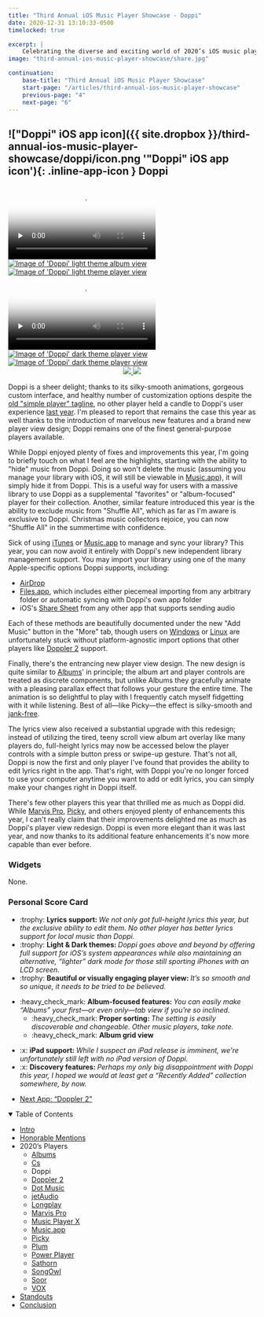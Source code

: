 ```yaml
---
title: "Third Annual iOS Music Player Showcase - Doppi"
date: 2020-12-31 13:10:33-0500
timelocked: true

excerpt: |
    Celebrating the diverse and exciting world of 2020’s iOS music players.
image: "third-annual-ios-music-player-showcase/share.jpg"

continuation:
    base-title: "Third Annual iOS Music Player Showcase"
    start-page: "/articles/third-annual-ios-music-player-showcase"
    previous-page: "4"
    next-page: "6"
---
```


<style>
    article ul li,
    article ol li {
        margin-bottom: 0;
    }
    article li ul,
    article li ol {
        margin-top: 0;
    }
</style>

## !["Doppi" iOS app icon]({{ site.dropbox }}/third-annual-ios-music-player-showcase/doppi/icon.png '"Doppi" iOS app icon'){: .inline-app-icon } Doppi

<div class="show-when-light edge-to-edge large three-images ios-screenshot">
<video controls preload="none" poster="{{ site.dropbox }}/third-annual-ios-music-player-showcase/doppi/light-usage-poster.jpg" alt="Video demonstrating 'Doppi' usage with light theme" title="Demonstrating 'Doppi' usage with light theme">
  <source src="{{ site.dropbox }}/third-annual-ios-music-player-showcase/doppi/light-usage.mp4" type="video/mp4">
  <source src="{{ site.dropbox }}/third-annual-ios-music-player-showcase/doppi/light-usage.webm" type="video/webm">
  <source src="{{ site.dropbox }}/third-annual-ios-music-player-showcase/doppi/light-usage.ogv" type="video/ogg">
  [HTML5 video tag not supported by your browser]
</video>
<a href="{{ site.dropbox }}/third-annual-ios-music-player-showcase/doppi/light-album-view.webp">
<picture>
  <source type="image/webp" srcset="{{ site.dropbox }}/third-annual-ios-music-player-showcase/doppi/light-album-view.webp">
  <img type="image/jpeg" title="'Doppi' light theme album view" alt="Image of 'Doppi' light theme album view" src="{{ site.dropbox }}/third-annual-ios-music-player-showcase/doppi/light-album-view.jpg">
</picture>
</a>
<a href="{{ site.dropbox }}/third-annual-ios-music-player-showcase/doppi/light-now-playing.webp">
<picture>
  <source type="image/webp" srcset="{{ site.dropbox }}/third-annual-ios-music-player-showcase/doppi/light-now-playing.webp">
  <img type="image/jpeg" title="'Doppi' light theme player view" alt="Image of 'Doppi' light theme player view" src="{{ site.dropbox }}/third-annual-ios-music-player-showcase/doppi/light-now-playing.jpg">
</picture>
</a>
</div>
<div class="show-when-dark edge-to-edge large three-images ios-screenshot">
<video controls preload="none" poster="{{ site.dropbox }}/third-annual-ios-music-player-showcase/doppi/dark-usage-poster.jpg" alt="Video demonstrating 'Doppi' usage with dark theme" title="Demonstrating 'Doppi' usage with dark theme">
  <source src="{{ site.dropbox }}/third-annual-ios-music-player-showcase/doppi/dark-usage.mp4" type="video/mp4">
  <source src="{{ site.dropbox }}/third-annual-ios-music-player-showcase/doppi/dark-usage.webm" type="video/webm">
  <source src="{{ site.dropbox }}/third-annual-ios-music-player-showcase/doppi/dark-usage.ogv" type="video/ogg">
  [HTML5 video tag not supported by your browser]
</video>
<a href="{{ site.dropbox }}/third-annual-ios-music-player-showcase/doppi/dark-album-view.webp">
<picture>
  <source type="image/webp" srcset="{{ site.dropbox }}/third-annual-ios-music-player-showcase/doppi/dark-album-view.webp">
  <img type="image/jpeg" title="'Doppi' dark theme player view" alt="Image of 'Doppi' dark theme player view" src="{{ site.dropbox }}/third-annual-ios-music-player-showcase/doppi/dark-album-view.jpg">
</picture>
</a>
<a href="{{ site.dropbox }}/third-annual-ios-music-player-showcase/doppi/dark-now-playing.webp">
<picture>
  <source type="image/webp" srcset="{{ site.dropbox }}/third-annual-ios-music-player-showcase/doppi/dark-now-playing.webp">
  <img type="image/jpeg" title="'Doppi' dark theme player view" alt="Image of 'Doppi' dark theme player view" src="{{ site.dropbox }}/third-annual-ios-music-player-showcase/doppi/dark-now-playing.jpg">
</picture>
</a>
</div>

<div style="text-align:center" class="inline app-download">
<a href="https://apps.apple.com/us/app/doppi/id1002899671">
<img class="show-when-light" src="{{ site.dropbox }}/third-annual-ios-music-player-showcase/light-download-on-the-app-store.svg" />
<img class="show-when-dark" src="{{ site.dropbox }}/third-annual-ios-music-player-showcase/dark-download-on-the-app-store.svg" />
</a>
</div>

Doppi is a sheer delight; thanks to its silky-smooth animations, gorgeous custom interface, and healthy number of customization options despite the [old "simple player" tagline](http://web.archive.org/web/20200114013536if_/https://apps.apple.com/us/app/doppi/id1002899671), no other player held a candle to Doppi's user experience [last year](/articles/second-annual-ios-music-player-competition#--doppi). I'm pleased to report that remains the case this year as well thanks to the introduction of marvelous new features and a brand new player view design; Doppi remains one of the finest general-purpose players available.

While Doppi enjoyed plenty of fixes and improvements this year, I'm going to briefly touch on what I feel are the highlights, starting with the ability to "hide" music from Doppi. Doing so won't delete the music (assuming you manage your library with iOS, it will still be viewable in [Music.app]), it will simply hide it from Doppi. This is a useful way for users with a massive library to use Doppi as a supplemental "favorites" or "album-focused" player for their collection. Another, similar feature introduced this year is the ability to exclude music from "Shuffle All", which as far as I'm aware is exclusive to Doppi. Christmas music collectors rejoice, you can now "Shuffle All" in the summertime with confidence.

Sick of using [iTunes](https://support.apple.com/en-us/HT210384) or [Music.app](https://www.apple.com/music/) to manage and sync your library? This year, you can now avoid it entirely with Doppi's new independent library management support. You may import your library using one of the many Apple-specific options Doppi supports, including:

* [AirDrop](https://support.apple.com/en-us/HT203106)
* [Files.app](https://support.apple.com/en-us/HT206481), which includes either piecemeal importing from any arbitrary folder or automatic syncing with Doppi's own app folder
* iOS's [Share Sheet](https://appleinsider.com/articles/20/09/12/how-to-get-the-most-out-of-the-share-sheet-in-ios-13-and-ios-14) from any other app that supports sending audio

Each of these methods are beautifully documented under the new "Add Music" button in the "More" tab, though users on [Windows](https://www.microsoft.com/en-us/windows) or [Linux](https://www.linux.org/pages/download/) are unfortunately stuck without platform-agnostic import options that other players like [Doppler 2] support.

Finally, there's the entrancing new player view design. The new design is quite similar to [Albums]' in principle; the album art and player controls are treated as discrete components, but unlike Albums they gracefully animate with a pleasing parallax effect that follows your gesture the entire time. The animation is so delightful to play with I frequently catch myself fidgetting with it while listening. Best of all—like Picky—the effect is silky-smooth and [jank-free](https://en.wiktionary.org/wiki/jank#Noun).

The lyrics view also received a substantial upgrade with this redesign; instead of utilizing the tired, teeny scroll view album art overlay like many players do, full-height lyrics may now be accessed below the player controls with a simple button press or swipe-up gesture. That's not all, Doppi is now the first and only player I've found that provides the ability to edit lyrics right in the app. That's right, with Doppi you're no longer forced to use your computer anytime you want to add or edit lyrics, you can simply make your changes right in Doppi itself.

There's few other players this year that thrilled me as much as Doppi did. While [Marvis Pro], [Picky], and others enjoyed plenty of enhancements this year, I can't really claim that their improvements delighted me as much as Doppi's player view redesign. Doppi is even more elegant than it was last year, and now thanks to its additional feature enhancements it's now more capable than ever before.

### Widgets

None.

### Personal Score Card

<div class="admonition aside">
<ul class="bare-list emoji-list">
<li><span class="bullet">:trophy:</span> <strong>Lyrics support: </strong><em>We not only got full-height lyrics this year, but the exclusive ability to edit them. No other player has better lyrics support for local music than Doppi.</em></li>
<li><span class="bullet">:trophy:</span> <strong>Light & Dark themes: </strong><em>Doppi goes above and beyond by offering full support for iOS’s system appearances while also maintaining an alternative, “lighter” dark mode for those still sporting iPhones with an LCD screen.</em></li>
<li><span class="bullet">:trophy:</span> <strong>Beautiful or visually engaging player view: </strong><em>It’s so smooth and so unique, it needs to be tried to be believed.</em></li>
</ul>

<ul class="bare-list emoji-list">
  <li><span class="bullet">:heavy_check_mark:</span> <strong>Album-focused features: </strong><em>You can easily make “Albums” your first&mdash;or even only&mdash;tab view if you’re so inclined.</em><ul class="bare-list">
    <li><span class="bullet">:heavy_check_mark:</span> <strong>Proper sorting: </strong><em>The setting is easily discoverable and changeable. Other music players, take note.</em></li>
    <li><span class="bullet">:heavy_check_mark:</span> <strong>Album grid view</strong></li>
</ul></li>
</ul>

<ul class="bare-list emoji-list">
<li><span class="bullet">:x:</span> <strong>iPad support: </strong><em>While I suspect an iPad release is imminent, we're unfortunately still left with no iPad version of Doppi.</em></li>
<li><span class="bullet">:x:</span> <strong>Discovery features: </strong><em>Perhaps my only big disappointment with Doppi this year, I hoped we would at least get a “Recently Added” collection somewhere, by now.</em></li>
</ul>
</div>

<ul id="blog-footer-buttons" class="button-group" style="text-align:left;">
    <li style="margin-left:0;width:auto;"><a href="/articles/third-annual-ios-music-player-showcase/6"><p class="button">Next App: “Doppler 2”</p></a></li>
</ul>

<details open>
  <summary>Table of Contents</summary>

  <div class="toc" style="margin-bottom: 1.3rem;">
    <ul>
      <li><a href="/articles/third-annual-ios-music-player-showcase/">Intro</a></li>
      <li><a href="/articles/third-annual-ios-music-player-showcase/2">Honorable Mentions</a></li>
      <li>2020’s Players
        <ul>
          <li><a href="/articles/third-annual-ios-music-player-showcase/3">Albums</a></li>
          <li><a href="/articles/third-annual-ios-music-player-showcase/4">Cs</a></li>
          <li>Doppi</li>
          <li><a href="/articles/third-annual-ios-music-player-showcase/6">Doppler 2</a></li>
          <li><a href="/articles/third-annual-ios-music-player-showcase/7">Dot Music</a></li>
          <li><a href="/articles/third-annual-ios-music-player-showcase/8">jetAudio</a></li>
          <li><a href="/articles/third-annual-ios-music-player-showcase/9">Longplay</a></li>
          <li><a href="/articles/third-annual-ios-music-player-showcase/10">Marvis Pro</a></li>
          <li><a href="/articles/third-annual-ios-music-player-showcase/11">Music Player X</a></li>
          <li><a href="/articles/third-annual-ios-music-player-showcase/12">Music.app</a></li>
          <li><a href="/articles/third-annual-ios-music-player-showcase/13">Picky</a></li>
          <li><a href="/articles/third-annual-ios-music-player-showcase/14">Plum</a></li>
          <li><a href="/articles/third-annual-ios-music-player-showcase/15">Power Player</a></li>
          <li><a href="/articles/third-annual-ios-music-player-showcase/16">Sathorn</a></li>
          <li><a href="/articles/third-annual-ios-music-player-showcase/17">SongOwl</a></li>
          <li><a href="/articles/third-annual-ios-music-player-showcase/18">Soor</a></li>
          <li><a href="/articles/third-annual-ios-music-player-showcase/19">VOX</a></li>
        </ul>
      </li>
      <li><a href="/articles/third-annual-ios-music-player-showcase/20">Standouts</a></li>
      <li><a href="/articles/third-annual-ios-music-player-showcase/21">Conclusion</a></li>
    </ul>
  </div>
</details>

[Albums]: https://apps.apple.com/us/app/albums-album-focused-player/id1469948986
[Picky]: https://apps.apple.com/us/app/picky-music-player/id497110916
[Music.app]: /articles/third-annual-ios-music-player-showcase/12
[Marvis Pro]: https://appaddy.wixsite.com/marvis
[Doppler 2]: https://apps.apple.com/app/doppler-2-music-player/id1468459747